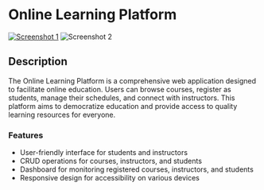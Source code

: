 # Online Learning Platform

[![Screenshot 1](path/to/screenshot1.png)](https://github.com/Ben18278/learningplatform/blob/main/screenshot/Screenshot%20(1045).png)
![Screenshot 2](path/to/screenshot2.png)

## Description
The Online Learning Platform is a comprehensive web application designed to facilitate online education. Users can browse courses, register as students, manage their schedules, and connect with instructors. This platform aims to democratize education and provide access to quality learning resources for everyone.

### Features
- User-friendly interface for students and instructors
- CRUD operations for courses, instructors, and students
- Dashboard for monitoring registered courses, instructors, and students
- Responsive design for accessibility on various devices
